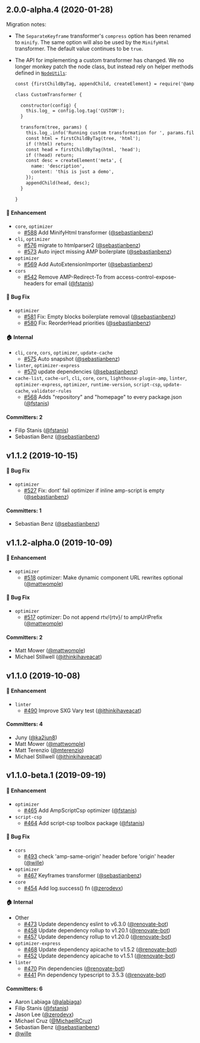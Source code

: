## 2.0.0-alpha.4 (2020-01-28)

Migration notes:

* The `SeparateKeyframe` transformer's `compress` option has been renamed to `minify`. The same option will also be used by the `MinifyHtml` transformer. The default value continues to be `true`.
* The API for implementing a custom transformer has changed. We no longer monkey patch the node class, but instead rely on helper methods defined in [`NodeUtils`](https://github.com/ampproject/amp-toolbox/blob/master/packages/optimizer/lib/NodeUtils.js):

  ```html
  const {firstChildByTag, appendChild, createElement} = require('@ampproject/toolbox-optimizer').NodeUtils;

  class CustomTransformer {

    constructor(config) {
      this.log_ = config.log.tag('CUSTOM');
    }

    transform(tree, params) {
      this.log_.info('Running custom transformation for ', params.filePath);
      const html = firstChildByTag(tree, 'html');
      if (!html) return;
      const head = firstChildByTag(html, 'head');
      if (!head) return;
      const desc = createElement('meta', {
        name: 'description',
        content: 'this is just a demo',
      });
      appendChild(head, desc);
    }

  }
  ```

#### :rocket: Enhancement
* `core`, `optimizer`
  * [#588](https://github.com/ampproject/amp-toolbox/pull/588) Add MinifyHtml transformer ([@sebastianbenz](https://github.com/sebastianbenz))
* `cli`, `optimizer`
  * [#576](https://github.com/ampproject/amp-toolbox/pull/576) migrate to htmlparser2 ([@sebastianbenz](https://github.com/sebastianbenz))
  * [#573](https://github.com/ampproject/amp-toolbox/pull/573) Auto inject missing AMP boilerplate ([@sebastianbenz](https://github.com/sebastianbenz))
* `optimizer`
  * [#569](https://github.com/ampproject/amp-toolbox/pull/569) Add AutoExtensionImporter ([@sebastianbenz](https://github.com/sebastianbenz))
* `cors`
  * [#542](https://github.com/ampproject/amp-toolbox/pull/542) Remove AMP-Redirect-To from access-control-expose-headers for email ([@fstanis](https://github.com/fstanis))

#### :bug: Bug Fix
* `optimizer`
  * [#581](https://github.com/ampproject/amp-toolbox/pull/581) Fix: Empty <amp-experiment> blocks boilerplate removal ([@sebastianbenz](https://github.com/sebastianbenz))
  * [#580](https://github.com/ampproject/amp-toolbox/pull/580) Fix: ReorderHead priorities ([@sebastianbenz](https://github.com/sebastianbenz))

#### :house: Internal
* `cli`, `core`, `cors`, `optimizer`, `update-cache`
  * [#575](https://github.com/ampproject/amp-toolbox/pull/575) Auto snapshot ([@sebastianbenz](https://github.com/sebastianbenz))
* `linter`, `optimizer-express`
  * [#570](https://github.com/ampproject/amp-toolbox/pull/570) update dependencies ([@sebastianbenz](https://github.com/sebastianbenz))
* `cache-list`, `cache-url`, `cli`, `core`, `cors`, `lighthouse-plugin-amp`, `linter`, `optimizer-express`, `optimizer`, `runtime-version`, `script-csp`, `update-cache`, `validator-rules`
  * [#568](https://github.com/ampproject/amp-toolbox/pull/568) Adds "repository" and "homepage" to every package.json ([@fstanis](https://github.com/fstanis))

#### Committers: 2
- Filip Stanis ([@fstanis](https://github.com/fstanis))
- Sebastian Benz ([@sebastianbenz](https://github.com/sebastianbenz))

## v1.1.2 (2019-10-15)

#### :bug: Bug Fix
* `optimizer`
  * [#527](https://github.com/ampproject/amp-toolbox/pull/527) Fix: dont' fail optimizer if inline amp-script is empty ([@sebastianbenz](https://github.com/sebastianbenz))

#### Committers: 1
- Sebastian Benz ([@sebastianbenz](https://github.com/sebastianbenz))

## v1.1.2-alpha.0 (2019-10-09)

#### :rocket: Enhancement
* `optimizer`
  * [#518](https://github.com/ampproject/amp-toolbox/pull/518) optimizer: Make dynamic component URL rewrites optional ([@mattwomple](https://github.com/mattwomple))

#### :bug: Bug Fix
* `optimizer`
  * [#517](https://github.com/ampproject/amp-toolbox/pull/517) optimizer: Do not append rtv/{rtv}/ to ampUrlPrefix ([@mattwomple](https://github.com/mattwomple))

#### Committers: 2
- Matt Mower ([@mattwomple](https://github.com/mattwomple))
- Michael Stillwell ([@ithinkihaveacat](https://github.com/ithinkihaveacat))

## v1.1.0 (2019-10-08)

#### :rocket: Enhancement
* `linter`
  * [#490](https://github.com/ampproject/amp-toolbox/pull/490) Improve SXG Vary test ([@ithinkihaveacat](https://github.com/ithinkihaveacat))

#### Committers: 4
- Juny ([@ka2jun8](https://github.com/ka2jun8))
- Matt Mower ([@mattwomple](https://github.com/mattwomple))
- Matt Terenzio ([@mterenzio](https://github.com/mterenzio))
- Michael Stillwell ([@ithinkihaveacat](https://github.com/ithinkihaveacat))


## v1.1.0-beta.1 (2019-09-19)

#### :rocket: Enhancement
* `optimizer`
  * [#465](https://github.com/ampproject/amp-toolbox/pull/465) Add AmpScriptCsp optimizer ([@fstanis](https://github.com/fstanis))
* `script-csp`
  * [#464](https://github.com/ampproject/amp-toolbox/pull/464) Add script-csp toolbox package ([@fstanis](https://github.com/fstanis))

#### :bug: Bug Fix
* `cors`
  * [#493](https://github.com/ampproject/amp-toolbox/pull/493) check 'amp-same-origin' header before 'origin' header ([@wille](https://github.com/wille))
* `optimizer`
  * [#467](https://github.com/ampproject/amp-toolbox/pull/467) Keyframes transformer ([@sebastianbenz](https://github.com/sebastianbenz))
* `core`
  * [#454](https://github.com/ampproject/amp-toolbox/pull/454) Add log.success() fn ([@zerodevx](https://github.com/zerodevx))

#### :house: Internal
* Other
  * [#473](https://github.com/ampproject/amp-toolbox/pull/473) Update dependency eslint to v6.3.0 ([@renovate-bot](https://github.com/renovate-bot))
  * [#458](https://github.com/ampproject/amp-toolbox/pull/458) Update dependency rollup to v1.20.1 ([@renovate-bot](https://github.com/renovate-bot))
  * [#457](https://github.com/ampproject/amp-toolbox/pull/457) Update dependency rollup to v1.20.0 ([@renovate-bot](https://github.com/renovate-bot))
* `optimizer-express`
  * [#468](https://github.com/ampproject/amp-toolbox/pull/468) Update dependency apicache to v1.5.2 ([@renovate-bot](https://github.com/renovate-bot))
  * [#452](https://github.com/ampproject/amp-toolbox/pull/452) Update dependency apicache to v1.5.1 ([@renovate-bot](https://github.com/renovate-bot))
* `linter`
  * [#470](https://github.com/ampproject/amp-toolbox/pull/470) Pin dependencies ([@renovate-bot](https://github.com/renovate-bot))
  * [#441](https://github.com/ampproject/amp-toolbox/pull/441) Pin dependency typescript to 3.5.3 ([@renovate-bot](https://github.com/renovate-bot))

#### Committers: 6
- Aaron Labiaga ([@alabiaga](https://github.com/alabiaga))
- Filip Stanis ([@fstanis](https://github.com/fstanis))
- Jason Lee ([@zerodevx](https://github.com/zerodevx))
- Michael Cruz ([@MichaelRCruz](https://github.com/MichaelRCruz))
- Sebastian Benz ([@sebastianbenz](https://github.com/sebastianbenz))
- [@wille](https://github.com/wille)

